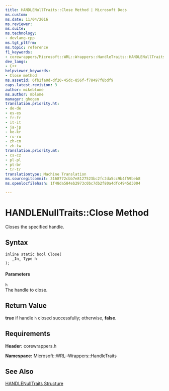 ```yaml
---
title: HANDLENullTraits::Close Method | Microsoft Docs
ms.custom: 
ms.date: 11/04/2016
ms.reviewer: 
ms.suite: 
ms.technology:
- devlang-cpp
ms.tgt_pltfrm: 
ms.topic: reference
f1_keywords:
- corewrappers/Microsoft::WRL::Wrappers::HandleTraits::HANDLENullTraits::Close
dev_langs:
- C++
helpviewer_keywords:
- Close method
ms.assetid: 6fb2fa0d-df20-45dc-856f-f78497f8bdf9
caps.latest.revision: 3
author: mikeblome
ms.author: mblome
manager: ghogen
translation.priority.ht:
- de-de
- es-es
- fr-fr
- it-it
- ja-jp
- ko-kr
- ru-ru
- zh-cn
- zh-tw
translation.priority.mt:
- cs-cz
- pl-pl
- pt-br
- tr-tr
translationtype: Machine Translation
ms.sourcegitcommit: 3168772cbb7e8127523bc2fc2da5cc9b4f59beb8
ms.openlocfilehash: 1f48da584eb2973c0bc7db2f80a4dfc4945d3004

---
```

# HANDLENullTraits::Close Method
Closes the specified handle.  
  
## Syntax  
  
```  
inline static bool Close(  
   _In_ Type h  
);  
```  
  
#### Parameters  
 `h`  
 The handle to close.  
  
## Return Value  
 **true** if handle `h` closed successfully; otherwise, **false**.  
  
## Requirements  
 **Header:** corewrappers.h  
  
 **Namespace:** Microsoft::WRL::Wrappers::HandleTraits  
  
## See Also  
 [HANDLENullTraits Structure](../windows/handlenulltraits-structure.md)


<!--HONumber=Jan17_HO1-->


